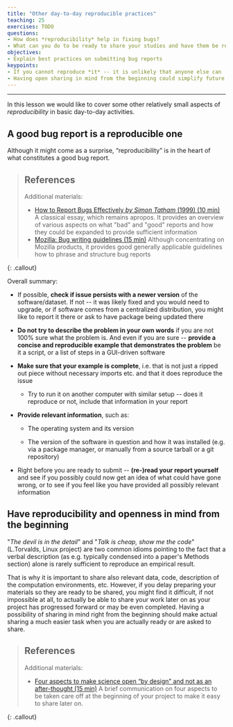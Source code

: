 ```yaml
---
title: "Other day-to-day reproducible practices"
teaching: 25
exercises: TODO
questions:
- How does *reproducibility* help in fixing bugs?
- What can you do to be ready to share your studies and have them be reproducible?
objectives:
- Explain best practices on submitting bug reports
keypoints:
- If you cannot reproduce *it* -- it is unlikely that anyone else can
- Having open sharing in mind from the beginning could simplify future reproducibility
---
```


---

In this lesson we would like to cover some other relatively small
aspects of *reproducibility* in basic day-to-day activities.

## A good bug report is a reproducible one

Although it might come as a surprise, “reproducibility” is in the
heart of what constitutes a good bug report.


> ## References
>
> Additional materials:
>
> - [How to Report Bugs Effectively  *by Simon Tatham* (1999) (10 min)](http://www.chiark.greenend.org.uk/~sgtatham/bugs.html)
>   A classical essay, which remains apropos.  It provides an
>   overview of various aspects on what "bad" and "good" reports and how they could be expanded to
>   provide sufficient information
> - [Mozilla: Bug writing guidelines (15 min)](https://developer.mozilla.org/en-US/docs/Mozilla/QA/Bug_writing_guidelines)
>   Although concentrating on Mozilla products, it provides good
>   generally applicable guidelines how to phrase and structure
>   bug reports
>
{: .callout}

Overall summary:

- If possible, **check if issue persists with a newer version** of the
  software/dataset. If not -- it was likely fixed and you would need
  to upgrade, or if software comes from a centralized distribution,
  you might like to report it there or ask to have package being
  updated there

- **Do not try to describe the problem in your own words** if you are not
  100% sure what the problem is. And even if you are sure -- **provide
  a concise and reproducible example that demonstrates the problem** be
  it a script, or a list of steps in a GUI-driven software

- **Make sure that your example is complete**, i.e. that is not just a
  ripped out piece without necessary imports etc. and that it does
  reproduce the issue
  
  - Try to run it on another computer with similar setup -- does it
    reproduce or not, include that information in your report

- **Provide relevant information**, such as:

  - The operating system and its version

  - The version of the software in question and how it was installed
    (e.g. via a package manager, or manually from a source tarball
    or a git repository)

- Right before you are ready to submit -- **(re-)read your report
  yourself** and see if you possibly could now get an idea of
  what could have gone wrong, or to see if you feel like you have
  provided all possibly relevant information

## Have reproducibility and openness in mind from the beginning

"*The devil is in the detail*" and "*Talk is cheap, show me the code*"
(L.Torvalds, Linux project) are two common idioms pointing to the fact
that a verbal description (as e.g. typically condensed into a paper's
Methods section) alone is rarely sufficient to reproduce an empirical
result.  

That is why it is important to share also relevant data, code, description
of the computation environments, etc. 
However, if you delay preparing your materials so they are ready to be shared, you might
find it difficult, if not impossible at all, to actually be able to
share your work later on as your project has progressed forward or may be even 
completed.  Having a possibility of sharing in mind right from the
beginning should make actual sharing a much easier task when you are actually 
ready or are asked to share.

> ## References
>
> Additional materials:
>
> - [Four aspects to make science open “by design” and not as an after-thought (15 min)](http://dx.doi.org/10.1186/s13742-015-0072-7)
>   A brief communication on four aspects to be taken care off at the
>   beginning of your project to make it easy to share later on.
>
{: .callout}
